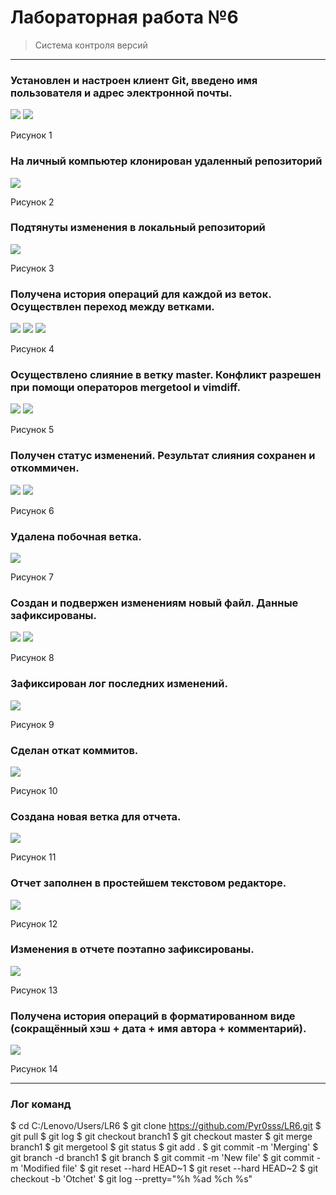 # Лабораторная работа №6
> Система контроля версий
***

### Установлен и настроен клиент Git, введено имя пользователя и адрес электронной почты.

![](screens/sc1.png)
![](screens/sc2.png)

Рисунок 1

### На личный компьютер клонирован удаленный репозиторий

![](screens/sc3.png)

Рисунок 2

### Подтянуты изменения в локальный репозиторий

![](screens/sc4.png)

Рисунок 3

### Получена история операций для каждой из веток. Осуществлен переход между ветками.

![](screens/sc5.png)
![](screens/sc6.png)
![](screens/sc7.png)

Рисунок 4

### Осуществлено слияние в ветку master. Конфликт разрешен при помощи операторов mergetool и vimdiff.

![](screens/sc8.png)
![](screens/sc9.png)

Рисунок 5

### Получен статус изменений. Результат слияния сохранен и откоммичен.

![](screens/sc10.png)
![](screens/s11.png)

Рисунок 6

### Удалена побочная ветка.

![](screens/sc12.png)

Рисунок 7

### Создан и подвержен изменениям новый файл. Данные зафиксированы.

![](screens/sc13.png)
![](screens/s14.png)

Рисунок 8

### Зафиксирован лог последних изменений.

![](screens/sc15.png)

Рисунок 9

### Сделан откат коммитов.

![](screens/sc16.png)

Рисунок 10

### Создана новая ветка для отчета.

![](screens/sc17.png)

Рисунок 11

### Отчет заполнен в простейшем текстовом редакторе.

![](screens/sc18.png)

Рисунок 12

### Изменения в отчете поэтапно зафиксированы.

![](screens/sc19.png)

Рисунок 13

### Получена история операций в форматированном виде (сокращённый хэш + дата + имя автора + комментарий).

![](screens/sc20.png)

Рисунок 14

***
### Лог команд

$ cd C:/Lenovo/Users/LR6
$ git clone https://github.com/Pyr0sss/LR6.git
$ git pull
$ git log
$ git checkout branch1
$ git checkout master
$ git merge branch1
$ git mergetool
$ git status
$ git add .
$ git commit -m 'Merging'
$ git branch -d branch1
$ git branch
$ git commit -m 'New file'
$ git commit -m 'Modified file'
$ git reset --hard HEAD~1
$ git reset --hard HEAD~2
$ git checkout -b 'Otchet'
$ git log --pretty="%h %ad %ch %s"
